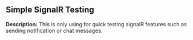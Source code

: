 ## Simple SignalR Testing

**Description:** This is only using for quick testing signalR features such as sending notification or chat messages.
